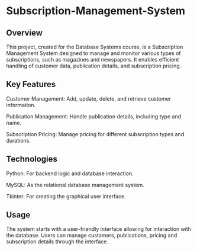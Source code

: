 # Subscription-Management-System
## Overview
This project, created for the Database Systems course, is a Subscription Management System designed to manage and monitor various types of subscriptions, such as magazines and newspapers. It enables efficient handling of customer data, publication details, and subscription pricing.

## Key Features
Customer Management: Add, update, delete, and retrieve customer information.

Publication Management: Handle publication details, including type and name.

Subscription Pricing: Manage pricing for different subscription types and durations.

## Technologies
Python: For backend logic and database interaction.

MySQL: As the relational database management system.

Tkinter: For creating the graphical user interface.

## Usage
The system starts with a user-friendly interface allowing for interaction with the database.
Users can manage customers, publications, pricing and subscription details through the interface.
